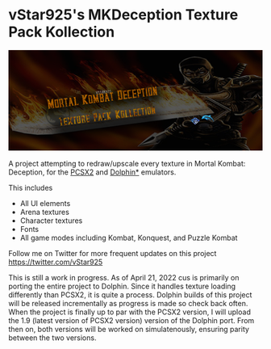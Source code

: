 # vStar925's MKDeception Texture Pack Kollection
![MKDHD Banner.png](https://github.com/vStar925/MKDeception-Texture-Pack-Kollection/blob/main/MKDHD%20Banner.png)

A project attempting to redraw/upscale every texture in Mortal Kombat: Deception, for the [PCSX2](https://pcsx2.net/) and [Dolphin*](https://dolphin-emu.org/) emulators.

This includes
- All UI elements
- Arena textures
- Character textures
- Fonts
- All game modes including Kombat, Konquest, and Puzzle Kombat

Follow me on Twitter for more frequent updates on this project https://twitter.com/vStar925


This is still a work in progress. As of April 21, 2022 cus is primarily on porting the entire project to Dolphin. Since it handles texture loading differently than PCSX2, it is quite a process. Dolphin builds of this project will be released incrementally as progress is made so check back often. When the project is finally up to par with the PCSX2 version, I will upload the 1.9 (latest version of PCSX2 version) version of the Dolphin port. From then on, both versions will be worked on simulatenously, ensuring parity between the two versions.
